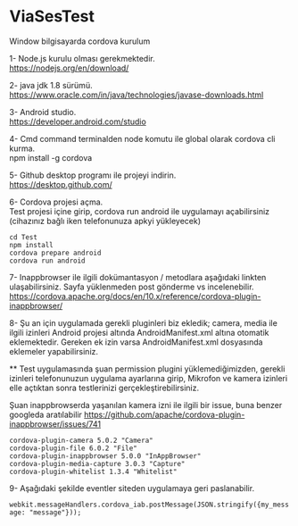 # ViaSesTest

Window bilgisayarda cordova kurulum

1- Node.js kurulu olması gerekmektedir.     
https://nodejs.org/en/download/

2- java jdk 1.8 sürümü.     
https://www.oracle.com/in/java/technologies/javase-downloads.html

3- Android studio.    
https://developer.android.com/studio

4- Cmd command terminalden node komutu ile global olarak cordova cli kurma.     
npm install -g cordova

5- Github desktop programı ile projeyi indirin.     
https://desktop.github.com/

6- Cordova projesi açma.    
Test projesi içine girip, cordova run android ile  uygulamayı açabilirsiniz 
(cihazınız bağlı iken telefonunuza apkyi yükleyecek)

```
cd Test   
npm install   
cordova prepare android   
cordova run android   
```

7- Inappbrowser ile ilgili dokümantasyon / metodlara aşağıdaki linkten ulaşabilirsiniz.
Sayfa yüklenmeden post gönderme vs incelenebilir.     
https://cordova.apache.org/docs/en/10.x/reference/cordova-plugin-inappbrowser/

8- Şu an için uygulamada gerekli pluginleri biz ekledik; camera, media ile ilgili izinleri
Android projesi altında AndroidManifest.xml altına otomatik eklemektedir. Gereken ek izin varsa
AndroidManifest.xml dosyasında eklemeler yapabilirsiniz. 

** Test uygulamasında şuan permission plugini yüklemediğimizden,
gerekli izinleri telefonunuzun uygulama ayarlarına girip,  Mikrofon ve kamera izinleri elle 
açtıktan sonra testlerinizi gerçekleştirebilirsiniz.

Şuan inappbrowserda yaşanılan kamera izni ile ilgili bir issue, buna benzer googleda aratılabilir
https://github.com/apache/cordova-plugin-inappbrowser/issues/741

```
cordova-plugin-camera 5.0.2 "Camera"    
cordova-plugin-file 6.0.2 "File"    
cordova-plugin-inappbrowser 5.0.0 "InAppBrowser"    
cordova-plugin-media-capture 3.0.3 "Capture"    
cordova-plugin-whitelist 1.3.4 "Whitelist"   
```


9- Aşağıdaki şekilde eventler siteden uygulamaya geri paslanabilir.   

```webkit.messageHandlers.cordova_iab.postMessage(JSON.stringify({my_message: "message"}));```
